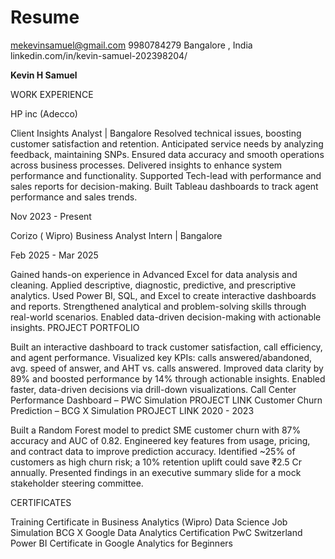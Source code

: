 # Resume

mekevinsamuel@gmail.com
9980784279
Bangalore , India
linkedin.com/in/kevin-samuel-202398204/

**Kevin H Samuel**

WORK EXPERIENCE

HP inc (Adecco)

Client Insights Analyst | Bangalore
Resolved technical issues, boosting customer satisfaction and retention.
Anticipated service needs by analyzing feedback, maintaining SNPs.
Ensured data accuracy and smooth operations across business processes.
Delivered insights to enhance system performance and functionality.
Supported Tech-lead with performance and sales reports for decision-making.
Built Tableau dashboards to track agent performance and sales trends.

Nov 2023 - Present

Corizo ( Wipro)
Business Analyst Intern | Bangalore

Feb 2025 - Mar 2025

Gained hands-on experience in Advanced Excel for data analysis and cleaning.
Applied descriptive, diagnostic, predictive, and prescriptive analytics.
Used Power BI, SQL, and Excel to create interactive dashboards and reports.
Strengthened analytical and problem-solving skills through real-world scenarios.
Enabled data-driven decision-making with actionable insights.
PROJECT PORTFOLIO

Built an interactive dashboard to track customer satisfaction, call efficiency, and agent performance.
Visualized key KPIs: calls answered/abandoned, avg. speed of answer, and AHT vs. calls answered.
Improved data clarity by 89% and boosted performance by 14% through actionable insights.
Enabled faster, data-driven decisions via drill-down visualizations.
Call Center Performance Dashboard – PWC Simulation PROJECT LINK
Customer Churn Prediction – BCG X Simulation PROJECT LINK
2020 - 2023

Built a Random Forest model to predict SME customer churn with 87% accuracy and AUC of 0.82.
Engineered key features from usage, pricing, and contract data to improve prediction accuracy.
Identified ~25% of customers as high churn risk; a 10% retention uplift could save ₹2.5 Cr annually.
Presented findings in an executive summary slide for a mock stakeholder steering committee.

CERTIFICATES

Training Certificate in Business Analytics (Wipro)
Data Science Job Simulation BCG X
Google Data Analytics Certification
PwC Switzerland Power BI
Certificate in Google Analytics for Beginners
